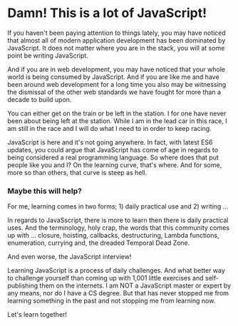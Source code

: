 # Damn! This is a lot of JavaScript!

If you haven't been paying attention to things lately, you may have noticed that almost all of modern application development has been dominated by JavaScript. It does not matter where you are in the stack, you will at some point be writing JavaScript.

And if you are in web development, you may have noticed that your whole world is being consumed by JavaScript. And if you are like me and have been around web development for a long time you also may be witnessing the dismissal of the other web standards we have fought for more than a decade to build upon.

You can either get on the train or be left in the station. I for one have never been about being left at the station. While I am in the lead car in this race, I am still in the race and I will do what I need to in order to keep racing.

JavaScript is here and it's not going anywhere. In fact, with latest ES6 updates, you could argue that JavaScript has come of age in regards to being considered a real programming language. So where does that put people like you and I? On the learning curve, that's where. And for some, more so than others, that curve is steep as hell.

### Maybe this will help?

For me, learning comes in two forms; 1) daily practical use and 2) writing ...

In regards to JavaSscript, there is more to learn then there is daily practical uses. And the terminology, holy crap, the words that this community comes up with ... closure, hoisting, callbacks, destructuring, Lambda functions, enumeration, currying and, the dreaded Temporal Dead Zone.

And even worse, the JavaScript interview!

Learning JavaScript is a process of daily challenges. And what better way to challenge yourself than coming up with 1,001 little exercises and self-publishing them on the internets. I am NOT a JavaScript master or expert by any means, nor do I have a CS degree. But that has never stopped me from learning something in the past and not stopping me from learning now.

Let's learn together!

